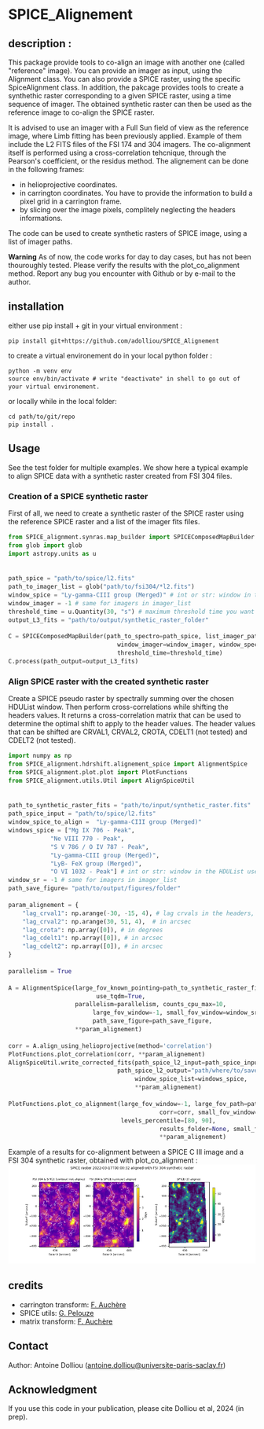 # SPICE_Alignement

## description :

This package provide tools to co-align an image with another one (called "reference" image).  You can provide an imager as input, using the Alignment class. You can also provide a SPICE raster, using the specific SpiceAlignment class. 
In addition, the pakcage provides tools to create a synthethic raster corresponding to a given SPICE raster, using a time sequence of imager. The obtained synthetic raster can then be used as the reference image to co-align the SPICE raster.

It is advised to use an imager with a Full Sun field of view as the reference image, where Limb fitting has been previously applied. Example of them include 
the L2 FITS files of the FSI 174 and 304 imagers. 
The co-alignment itself is performed using a cross-correlation tehcnique, through the Pearson's coefficient, or the residus method. The alignement can be done in the following frames: 

- in helioprojective coordinates.
- in carrington coordinates. You have to provide the information to build a pixel grid in a carrington frame.
- by slicing over the image pixels, complitely neglecting the headers informations.

The code can be used to create synthetic rasters of SPICE image, using a list of imager paths.

**Warning** As of now, the code works for day to day cases, but has not been thouroughly tested. Please verify the results with the plot_co_alignment method.
Report any bug you encounter with Github or by e-mail to the author. 

## installation
either use pip install + git in your virtual environment :

```shell
pip install git+https://github.com/adolliou/SPICE_Alignement
```
to create a virtual environement do in your local python folder :
```shell
python -m venv env
source env/bin/activate # write "deactivate" in shell to go out of your virtual environement. 
```
or locally while in the local folder:

```shell
cd path/to/git/repo
pip install .
```


## Usage

See the test folder for multiple examples.
We show here a typical example to align SPICE data with a synthetic raster created from FSI 304 files. 

### Creation of a SPICE synthetic raster 
First of all, we need to create a synthetic raster of the SPICE raster using the reference SPICE raster and a list of the imager fits files. 
```python
from SPICE_alignment.synras.map_builder import SPICEComposedMapBuilder
from glob import glob
import astropy.units as u


path_spice = "path/to/spice/l2.fits"
path_to_imager_list = glob("path/to/fsi304/*l2.fits")
window_spice = "Ly-gamma-CIII group (Merged)" # int or str: window in the HDUList used.depends on the alignmenet you want to do. 
window_imager = -1 # same for imagers in imager_list
threshold_time = u.Quantity(30, "s") # maximum threshold time you want
output_L3_fits = "path/to/output/synthetic_raster_folder"

C = SPICEComposedMapBuilder(path_to_spectro=path_spice, list_imager_paths=path_to_imager_list,
                               window_imager=window_imager, window_spectro=window_spice,
                               threshold_time=threshold_time)
C.process(path_output=output_L3_fits)
```
### Align SPICE raster with the created synthetic raster

Create a SPICE pseudo raster by spectrally summing over the chosen HDUList window. Then perform cross-correlations while shifting the headers values.
It returns a cross-correlation matrix that can be used to determine the optimal shift to apply to the header values.
The header values that can be shifted are CRVAL1, CRVAL2, CROTA, CDELT1 (not tested) and CDELT2 (not tested).

```python
import numpy as np
from SPICE_alignment.hdrshift.alignement_spice import AlignmentSpice
from SPICE_alignment.plot.plot import PlotFunctions
from SPICE_alignment.utils.Util import AlignSpiceUtil


path_to_synthetic_raster_fits = "path/to/input/synthetic_raster.fits"
path_spice_input = "path/to/spice/l2.fits"
window_spice_to_align =  "Ly-gamma-CIII group (Merged)"
windows_spice = ["Mg IX 706 - Peak",
            "Ne VIII 770 - Peak",
            "S V 786 / O IV 787 - Peak",
            "Ly-gamma-CIII group (Merged)",
            "LyB- FeX group (Merged)",
            "O VI 1032 - Peak"] # int or str: window in the HDUList used.depends on the alignmenet you want to do. 
window_sr = -1 # same for imagers in imager_list
path_save_figure= "path/to/output/figures/folder"

param_alignement = {
    "lag_crval1": np.arange(-30, -15, 4), # lag crvals in the headers, in arcsec
    "lag_crval2": np.arange(30, 51, 4),  # in arcsec
    "lag_crota": np.array([0]), # in degrees
    "lag_cdelt1": np.array([0]), # in arcsec
    "lag_cdelt2": np.array([0]), # in arcsec
}

parallelism = True

A = AlignmentSpice(large_fov_known_pointing=path_to_synthetic_raster_fits, small_fov_to_correct=path_spice_input,
                         use_tqdm=True,
                   parallelism=parallelism, counts_cpu_max=10,
                        large_fov_window=-1, small_fov_window=window_sr,
                        path_save_figure=path_save_figure,
                   **param_alignement)

corr = A.align_using_helioprojective(method='correlation')
PlotFunctions.plot_correlation(corr, **param_alignement)
AlignSpiceUtil.write_corrected_fits(path_spice_l2_input=path_spice_input, 
                               path_spice_l2_output="path/where/to/save/corrected/fits", corr=corr,
                                    window_spice_list=windows_spice, 
                                    **param_alignement)

PlotFunctions.plot_co_alignment(large_fov_window=-1, large_fov_path=path_to_synthetic_raster_fits,
                                           corr=corr, small_fov_window= window_spice_to_align, 
                                levels_percentile=[80, 90], 
                                           results_folder=None, small_fov_path=path_spice_input, show=True,
                                           **param_alignement)


```
Example of a results for co-alignment between a SPICE C III image and a FSI 304 synthetic raster, obtained with plot_co_alignment :
![Example of a results for co-alignment between SPICE and FSI 304, from plot_spice_co_alignement](co_alignment_SPICE_FSI.png)


## credits

- carrington transform: [F. Auchère](https://github.com/frederic-auchere)
- SPICE utils: [G. Pelouze](https://github.com/gpelouze)
- matrix transform: [F. Auchère](https://github.com/frederic-auchere)

## Contact

Author: Antoine Dolliou (antoine.dolliou@universite-paris-saclay.fr)

## Acknowledgment

If you use this code in your publication, please cite Dolliou et al, 2024 (in prep). 